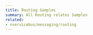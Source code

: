 ```yaml
---
title: Routing Samples
summary: All Routing relates Samples
related:
- nservicebus/messaging/routing
---
```

